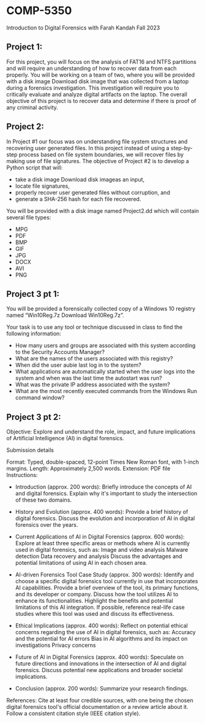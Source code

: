 # COMP-5350
Introduction to Digital Forensics with Farah Kandah Fall 2023

## **Project 1:** 
For this project, you will focus on the analysis of FAT16 and NTFS partitions and will require an understanding of how to recover data from each properly. You will be working on a team of two, where you will be provided with a disk image Download disk image that was collected from a laptop during a forensics investigation. This investigation will require you to critically evaluate and analyze digital artifacts on the laptop. The overall objective of this project is to recover data and determine if there is proof of any criminal activity.

## **Project 2:** 
In Project #1 our focus was on understanding file system structures and recovering user generated files. In this project instead of using a step-by-step process based on file system boundaries, we will recover files by making use of file signatures. The objective of Project #2 is to develop a Python script that will:

- take a disk image Download disk imageas an input,
- locate file signatures,
- properly recover user generated files without corruption, and
- generate a SHA-256 hash for each file recovered.

You will be provided with a disk image named Project2.dd which will contain several file types:

- MPG
- PDF
- BMP
- GIF
- JPG
- DOCX
- AVI
- PNG


## **Project 3 pt 1:** 
You will be provided a forensically collected copy of a Windows 10 registry named “Win10Reg.7z Download Win10Reg.7z”.

Your task is to use any tool or technique discussed in class to find the following information:

- How many users and groups are associated with this system according to the Security Accounts Manager?
- What are the names of the users associated with this registry?
- When did the user aubie last log in to the system?
- What applications are automatically started when the user logs into the system and when was the last time the autostart was run?
- What was the private IP address associated with the system?
- What are the most recently executed commands from the Windows Run command window?


## **Project 3 pt 2:** 
Objective: Explore and understand the role, impact, and future implications of Artificial Intelligence (AI) in digital forensics.

Submission details

Format: Typed, double-spaced, 12-point Times New Roman font, with 1-inch margins.
Length: Approximately 2,500 words.
Extension: PDF file
Instructions:

- Introduction (approx. 200 words):
Briefly introduce the concepts of AI and digital forensics.
Explain why it's important to study the intersection of these two domains.

- History and Evolution (approx. 400 words):
Provide a brief history of digital forensics.
Discuss the evolution and incorporation of AI in digital forensics over the years.

- Current Applications of AI in Digital Forensics (approx. 600 words):
Explore at least three specific areas or methods where AI is currently used in digital forensics, such as:
Image and video analysis
Malware detection
Data recovery and analysis
Discuss the advantages and potential limitations of using AI in each chosen area.

- AI-driven Forensics Tool Case Study (approx. 300 words):
Identify and choose a specific digital forensics tool currently in use that incorporates AI capabilities.
Provide a brief overview of the tool, its primary functions, and its developer or company.
Discuss how the tool utilizes AI to enhance its functionalities.
Highlight the benefits and potential limitations of this AI integration.
If possible, reference real-life case studies where this tool was used and discuss its effectiveness.

- Ethical Implications (approx. 400 words):
Reflect on potential ethical concerns regarding the use of AI in digital forensics, such as:
Accuracy and the potential for AI errors
Bias in AI algorithms and its impact on investigations
Privacy concerns

- Future of AI in Digital Forensics (approx. 400 words):
Speculate on future directions and innovations in the intersection of AI and digital forensics.
Discuss potential new applications and broader societal implications.

- Conclusion (approx. 200 words):
Summarize your research findings.

References:
Cite at least four credible sources, with one being the chosen digital forensics tool's official documentation or a review article about it.
Follow a consistent citation style (IEEE citation style).
